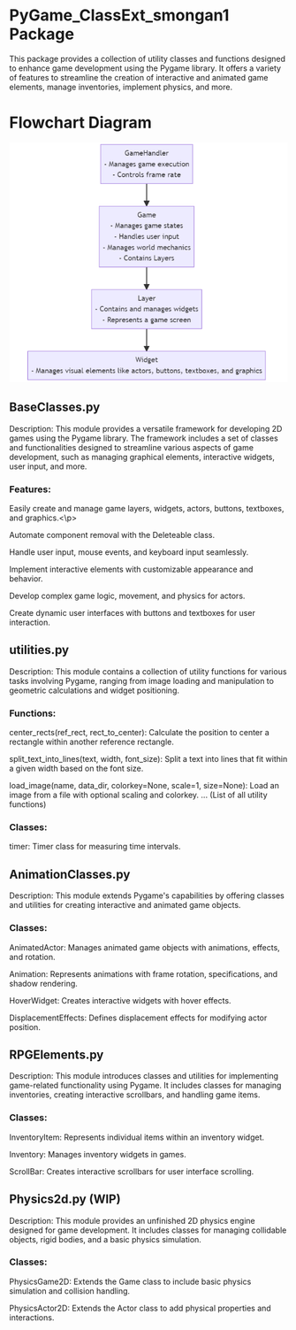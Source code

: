 # PyGame_ClassExt_smongan1 Package
<p>This package provides a collection of utility classes and functions designed to enhance game development using the Pygame library. It offers a variety of features to streamline the creation of interactive and animated game elements, manage inventories, implement physics, and more.
  
# Flowchart Diagram
![Flowchart Diagram](Pygame_ClassExtOverview.png)

## BaseClasses.py
<p>Description: This module provides a versatile framework for developing 2D games using the Pygame library. The framework includes a set of classes and functionalities designed to streamline various aspects of game development, such as managing graphical elements, interactive widgets, user input, and more.

### Features:

<p>Easily create and manage game layers, widgets, actors, buttons, textboxes, and graphics.<\p>
<p>Automate component removal with the Deleteable class.
<p>Handle user input, mouse events, and keyboard input seamlessly.
<p>Implement interactive elements with customizable appearance and behavior.
<p>Develop complex game logic, movement, and physics for actors.
<p>Create dynamic user interfaces with buttons and textboxes for user interaction.

## utilities.py
Description: This module contains a collection of utility functions for various tasks involving Pygame, ranging from image loading and manipulation to geometric calculations and widget positioning.

### Functions:

<p>center_rects(ref_rect, rect_to_center): Calculate the position to center a rectangle within another reference rectangle.
<p>split_text_into_lines(text, width, font_size): Split a text into lines that fit within a given width based on the font size.
<p>load_image(name, data_dir, colorkey=None, scale=1, size=None): Load an image from a file with optional scaling and colorkey.
... (List of all utility functions)

### Classes:

<p>timer: Timer class for measuring time intervals.

## AnimationClasses.py
<p>Description: This module extends Pygame's capabilities by offering classes and utilities for creating interactive and animated game objects.

### Classes:

<p>AnimatedActor: Manages animated game objects with animations, effects, and rotation.
<p>Animation: Represents animations with frame rotation, specifications, and shadow rendering.
<p>HoverWidget: Creates interactive widgets with hover effects.
<p>DisplacementEffects: Defines displacement effects for modifying actor position.

## RPGElements.py
<p>Description: This module introduces classes and utilities for implementing game-related functionality using Pygame. It includes classes for managing inventories, creating interactive scrollbars, and handling game items.

### Classes:

<p>InventoryItem: Represents individual items within an inventory widget.
<p>Inventory: Manages inventory widgets in games.
<p>ScrollBar: Creates interactive scrollbars for user interface scrolling.

## Physics2d.py (WIP)
<p>Description: This module provides an unfinished 2D physics engine designed for game development. It includes classes for managing collidable objects, rigid bodies, and a basic physics simulation.

### Classes:

<p>PhysicsGame2D: Extends the Game class to include basic physics simulation and collision handling.
<p>PhysicsActor2D: Extends the Actor class to add physical properties and interactions.
